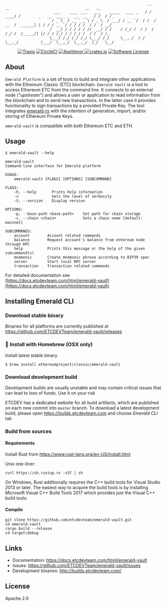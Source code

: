 ```shell
                                                                __       __                                  __   __ 
                      ___    ____ ___   ___    _____  ____ _   / /  ____/ /        _   __  ____ _  __  __   / /  / /_
                     / _ \  / __ `__ \ / _ \  / ___/ / __ `/  / /  / __  /  ______| | / / / __ `/ / / / /  / /  / __/
                    /  __/ / / / / / //  __/ / /    / /_/ /  / /  / /_/ /  /_____/| |/ / / /_/ / / /_/ /  / /  / /_  
                    \___/ /_/ /_/ /_/ \___/ /_/     \__,_/  /_/   \__,_/          |___/  \__,_/  \__,_/  /_/   \__/  
```
<p align="center">
  <p align="center">
    <a href="https://travis-ci.org/ETCDEVTeam/emerald-vault"><img alt="Travis" src="https://travis-ci.org/ETCDEVTeam/emerald-vault.svg?branch=master"></a>
    <a href="https://circleci.com/gh/etcdevteam/emerald-vault"><img alt="CircleCI" src="https://circleci.com/gh/ETCDEVTeam/emerald-vault/tree/master.svg?style=shield"></a>
    <a href="https://ci.appveyor.com/project/etcdevteam/emerald-vault">
        <img alt="AppVeyor" src="https://ci.appveyor.com/api/projects/status/e5nqu33xo8y4nk0v?svg=true">
    </a>
    <a href="https://crates.io/crates/emerald-vault"><img alt="crates.io" src="https://img.shields.io/crates/v/emerald-vault.svg?style=flat-square"></a>
    <a href="LICENSE"><img alt="Software License" src="https://img.shields.io/badge/License-Apache%202.0-blue.svg?style=flat-square&maxAge=2592000"></a>
  </p>
</p>

## About

`Emerald Platform` is a set of tools to build and integrate other applications with the Ethereum Classic (ETC) blockchain.
`Emerald Vault` is a tool to access Ethereum ETC from the command line. It connects to an external node (_"upstream"_) and allows a user or application to read information from the blockchain and to send new transactions. In the latter case it provides functionality to sign transactions by a provided Private Key. The tool integrates [emerald-rs](https://github.com/ETCDEVTeam/emerald-rs) with the intention of generation, import, and/or storing of Ethereum Private Keys.

`emerald-vault` is compatible with both Ethereum ETC and ETH.


## Usage

```shell
$ emerald-vault --help

emerald-vault
Command-line interface for Emerald platform

USAGE:
    emerald-vault [FLAGS] [OPTIONS] [SUBCOMMAND]

FLAGS:
    -h, --help       Prints help information
    -v               Sets the level of verbosity
    -V, --version    Display version

OPTIONS:
    -p, --base-path <base-path>    Set path for chain storage
    -c, --chain <chain>            Sets a chain name [default: mainnet]

SUBCOMMANDS:
    account        Account related commands
    balance        Request account's balance from ethereum node through RPC
    help           Prints this message or the help of the given subcommand(s)
    mnemonic       Create mnemonic phrase according to BIP39 spec
    server         Start local RPC server
    transaction    Transaction related commands

```

For detailed documentation see [https://docs.etcdevteam.com/html/emerald-vault](https://docs.etcdevteam.com/html/emerald-vault)

## Installing Emerald CLI

### Download stable binary

Binaries for all platforms are currently published at https://github.com/ETCDEVTeam/emerald-vault/releases

### :beers: Install with Homebrew (OSX only)

Install latest stable binary.

```
$ brew install ethereumproject/classic/emerald-vault
```

### Download development build


Development builds are usually unstable and may contain critical issues that can lead to loss of funds. Use it on your risk


ETCDEV has a dedicated website for all build artifacts, which are published on each new commit into `master` branch.
To download a latest development build, please open https://builds.etcdevteam.com and choose _Emerald CLI_ tab


### Build from sources

#### Requirements

Install Rust from https://www.rust-lang.org/en-US/install.html


Unix one-liner:
```
curl https://sh.rustup.rs -sSf | sh
```

On Windows, Rust additionally requires the C++ build tools for Visual Studio 2013 or later. The easiest way to acquire
the build tools is by installing Microsoft Visual C++ Build Tools 2017 which provides just the Visual C++ build tools.

#### Compile

```
git clone https://github.com/etcdevteam/emerald-vault.git
cd emerald-vault
cargo build --release
cd target\debug
```

## Links

- Documentation: https://docs.etcdevteam.com/html/emerald-vault
- Issues: https://github.com/ETCDEVTeam/emerald-vault/issues
- Development binaries: http://builds.etcdevteam.com/

<!-- ## Demo -->

<!-- <a href="https://asciinema.org/a/WbivFQXwm5lUXenNsTvzfQxRY?speed=2" target="_blank"> -->
  <!-- <img src="https://asciinema.org/a/WbivFQXwm5lUXenNsTvzfQxRY.png" /> -->
<!-- </a> -->

## License

Apache 2.0

